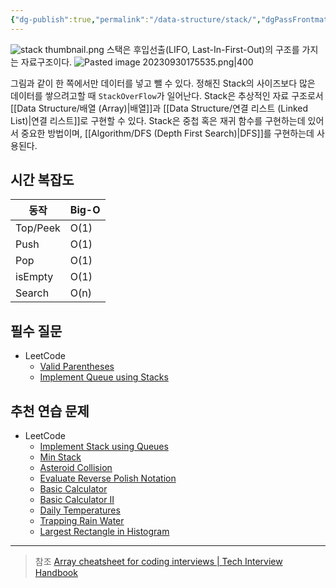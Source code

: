 ```yaml
---
{"dg-publish":true,"permalink":"/data-structure/stack/","dgPassFrontmatter":true,"created":"","updated":""}
---
```


![stack thumbnail.png](/img/user/Algorithm/stack%20thumbnail.png)
스택은 후입선출(LIFO, Last-In-First-Out)의 구조를 가지는 자료구조이다.
![Pasted image 20230930175535.png|400](/img/user/Algorithm/Pasted%20image%2020230930175535.png)

그림과 같이 한 쪽에서만 데이터를 넣고 뺄 수 있다. 정해진 Stack의 사이즈보다 많은 데이터를 쌓으려고할 때 `StackOverFlow`가 일어난다. Stack은 추상적인 자료 구조로서 [[Data Structure/배열 (Array)\|배열]]과 [[Data Structure/연결 리스트 (Linked List)\|연결 리스트]]로 구현할 수 있다.
Stack은 중첩 혹은 재귀 함수를 구현하는데 있어서 중요한 방법이며, [[Algorithm/DFS (Depth First Search)\|DFS]]를 구현하는데 사용된다.

## 시간 복잡도
|동작|Big-O|
|---|---|
|Top/Peek|O(1)|
|Push|O(1)|
|Pop|O(1)|
|isEmpty|O(1)|
|Search|O(n)|


## 필수 질문
- LeetCode
	-  [Valid Parentheses](https://leetcode.com/problems/valid-parentheses)
	- [Implement Queue using Stacks](https://leetcode.com/problems/implement-queue-using-stacks)

## 추천 연습 문제
- LeetCode
	- [Implement Stack using Queues](https://leetcode.com/problems/implement-stack-using-queues/)
	- [Min Stack](https://leetcode.com/problems/min-stack)
	- [Asteroid Collision](https://leetcode.com/problems/asteroid-collision)
	- [Evaluate Reverse Polish Notation](https://leetcode.com/problems/evaluate-reverse-polish-notation)
	- [Basic Calculator](https://leetcode.com/problems/basic-calculator)
	- [Basic Calculator II](https://leetcode.com/problems/basic-calculator-ii)
	- [Daily Temperatures](https://leetcode.com/problems/daily-temperatures)
	- [Trapping Rain Water](https://leetcode.com/problems/trapping-rain-water)
	- [Largest Rectangle in Histogram](https://leetcode.com/problems/largest-rectangle-in-histogram)


---
> 참조
> [Array cheatsheet for coding interviews | Tech Interview Handbook](https://www.techinterviewhandbook.org/algorithms/array/)